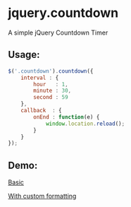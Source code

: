 jquery.countdown
================

A simple jQuery Countdown Timer

Usage:
-----------------------
```javascript
$('.countdown').countdown({
	interval : {
		hour   : 1,
		minute : 30,
		second : 59
	},
	callback  : {
		onEnd : function(e) {
			window.location.reload();
		}
	}
});
```

Demo:
-----------------------
[Basic](http://jsfiddle.net/YrxLQ/2/ "Sample Fiddler")

[With custom formatting](http://jsfiddle.net/Cn2BL/ "Sample Fiddler")

	

